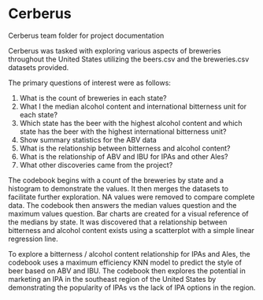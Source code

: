 # Cerberus
Cerberus team folder for project documentation

Cerberus was tasked with exploring various aspects of breweries throughout the United States utilizing the beers.csv and the breweries.csv datasets provided.

The primary questions of interest were as follows:
1.	What is the count of breweries in each state?
2.	What I the median alcohol content and international bitterness unit for each state?
3.	Which state has the beer with the highest alcohol content and which state has the beer with the highest international bitterness unit?
4.	Show summary statistics for the ABV data
5.	What is the relationship between bitterness and alcohol content?
6.	What is the relationship of ABV and IBU for IPAs and other Ales?
7.	What other discoveries came from the project?

The codebook begins with a count of the breweries by state and a histogram to demonstrate the values.  It then merges the datasets to facilitate further exploration. NA values were removed to compare complete data.  The codebook then answers the median values question and the maximum values question.  Bar charts are created for a visual reference of the medians by state.  It was discovered that a relationship between bitterness and alcohol content exists using a scatterplot with a simple linear regression line.

To explore a bitterness / alcohol content relationship for IPAs and Ales, the codebook uses a maximum efficiency KNN model to predict the style of beer based on ABV and IBU.
The codebook then explores the potential in marketing an IPA in the southeast region of the United States by demonstrating the popularity of IPAs vs the lack of IPA options in the region.
